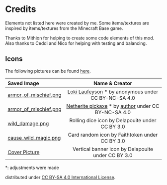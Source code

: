 # Credits
Elements not listed here were created by me. Some items/textures are inspired by items/textures from the Minecraft Base game.

Thanks to Mithion for helping to create some code elements of this mod. Also thanks to Ceddi and Nico for helping with testing and balancing.

## Icons
The following pictures can be found [here](https://game-icons.net).


| Saved Image                                                                                                 |                                                                                                                                Name & Creator                                                                                                                                 | 
|:------------------------------------------------------------------------------------------------------------|:-----------------------------------------------------------------------------------------------------------------------------------------------------------------------------------------------------------------------------------------------------------------------------:|
| [armor_of_mischief.png](/src/main/resources/assets/fnc/textures/models/armor/armor_of_mischief_layer_1.png) | [Loki Laufeyson](https://minecraft.novaskin.me/skin/4854396511/Loki-Laufeyson-Tom-Hiddleston-Avengers-Villain-God-of-Mischief-Prince-of-Lies-King-of-Asgard-Odinson-Master-of-Magic-The-Asgardian-Rightful-King-of-Jotunheim-MCU-Marvel) * by anonymous under CC BY-NC-SA 4.0 |
| [armor_of_mischief.png](/src/main/resources/assets/fnc/textures/item/wild_pickaxe.png)                      |                                         [Netherite pickaxe](https://minecraft.novaskin.me/skin/3601723155/Netherite-pickaxe) * by [author](https://minecraft.novaskin.me/gallery/profile/114892596484923518316) under CC BY-NC-SA 4.0                                         |
| [wild_damage.png](/src/main/resources/assets/fnc/textures/spell/component/wild_damage.png)                  |                                                                                                                Rolling dice icon by Delapouite under CC BY 3.0                                                                                                                |
| [cause_wild_magic.png](/src/main/resources/assets/fnc/textures/spell/component/cause_wild_magic.png)        |                                                                                                                Card random icon by Faithtoken under CC BY 3.0                                                                                                                 |
| [Cover Picture](/src/main/resources/factions_and_curiosities.png)                                           |                                                                                                              Vertical banner icon by Delapouite under CC BY 3.0                                                                                                               |

*: adjustments were made

distributed under [CC BY-SA 4.0 International License](https://creativecommons.org/licenses/by-sa/4.0/).
